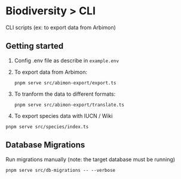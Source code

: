 # Biodiversity > CLI

CLI scripts (ex: to export data from Arbimon)

## Getting started

1. Config .env file as describe in `example.env`

2. To export data from Arbimon:

   `pnpm serve src/abimon-export/export.ts`

3. To tranform the data to different formats:

   `pnpm serve src/abimon-export/translate.ts`

4. To export species data with IUCN / Wiki

`pnpm serve src/species/index.ts`

## Database Migrations

Run migrations manually (note: the target database must be running)

```
pnpm serve src/db-migrations -- --verbose
```
